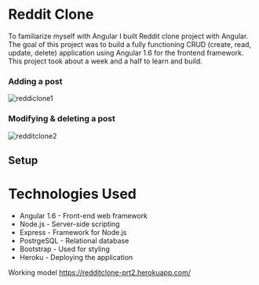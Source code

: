 # Reddit Clone

To familiarize myself with Angular I built Reddit clone project with Angular. The goal of this project was to build a fully functioning CRUD (create, read, update, delete) application using Angular 1.6 for the frontend framework. This project took about a week and a half to learn and build. 

### Adding a post
![reddiclone1](https://media.giphy.com/media/26wkCsKFKCYRNEkPC/giphy.gif)
### Modifying & deleting a post 
![redditclone2](https://media.giphy.com/media/l3dj4s6myYYiRtdrq/giphy.gif)

## Setup

# Technologies Used

- Angular 1.6 - Front-end web framework
- Node.js - Server-side scripting
- Express - Framework for Node.js
- PostrgeSQL - Relational database
- Bootstrap - Used for styling
- Heroku - Deploying the application

Working model https://redditclone-prt2.herokuapp.com/
